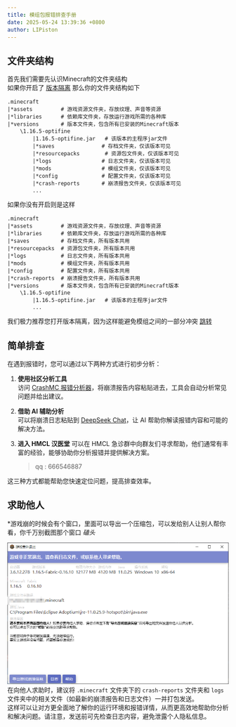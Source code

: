 ```yaml
---
title: 模组包报错排查手册
date: 2025-05-24 13:39:36 +0800
author: LIPiston
---
```


## 文件夹结构

首先我们需要先认识Minecraft的文件夹结构  
如果你开启了 [版本隔离](launcher/global-version-isolation.html) 那么你的文件夹结构如下  
```text
.minecraft
|*assets         # 游戏资源文件夹，存放纹理、声音等资源
|*libraries      # 依赖库文件夹，存放运行游戏所需的各种库
|*versions       # 版本文件夹，包含所有已安装的Minecraft版本
    \1.16.5-optifine
        |1.16.5-optifine.jar   # 该版本的主程序jar文件
        |*saves               # 存档文件夹，仅该版本可见
        |*resourcepacks        # 资源包文件夹，仅该版本可见
        |*logs                # 日志文件夹，仅该版本可见
        |*mods                # 模组文件夹，仅该版本可见
        |*config              # 配置文件夹，仅该版本可见
        |*crash-reports       # 崩溃报告文件夹，仅该版本可见
        ...
```

如果你没有开启则是这样  
```text
.minecraft
|*assets         # 游戏资源文件夹，存放纹理、声音等资源
|*libraries      # 依赖库文件夹，存放运行游戏所需的各种库
|*saves          # 存档文件夹，所有版本共用
|*resourcepacks  # 资源包文件夹，所有版本共用
|*logs           # 日志文件夹，所有版本共用
|*mods           # 模组文件夹，所有版本共用
|*config         # 配置文件夹，所有版本共用
|*crash-reports  # 崩溃报告文件夹，所有版本共用
|*versions       # 版本文件夹，包含所有已安装的Minecraft版本
    \1.16.5-optifine
        |1.16.5-optifine.jar   # 该版本的主程序jar文件
        ...
```

我们极力推荐您打开版本隔离，因为这样能避免模组之间的一部分冲突 [跳转][~/launcher/isolation]

## 简单排查

在遇到报错时，您可以通过以下两种方式进行初步分析：

1. **使用社区分析工具**  
    访问 [CrashMC 报错分析器](https://www.crashmc.com/analyzer)，将崩溃报告内容粘贴进去，工具会自动分析常见问题并给出建议。

2. **借助 AI 辅助分析**  
    可以将崩溃日志粘贴到 [DeepSeek Chat](https://chat.deepseek.com/)，让 AI 帮助你解读报错内容和可能的解决方法。

3. **进入 HMCL 汉医堂**
    可以在 HMCL 急诊群中向群友们寻求帮助，他们通常有丰富的经验，能够协助你分析报错并提供解决方案。  

    > qq : 666546887

这三种方式都能帮助您快速定位问题，提高排查效率。 

## 求助他人

*游戏崩的时候会有个窗口，里面可以导出一个压缩包，可以发给别人让别人帮你看，你千万别截图那个窗口 *磕头*

![报错示例截图][~/assets/error-handbook/image]
在向他人求助时，建议将 `.minecraft` 文件夹下的 `crash-reports` 文件夹和 `logs` 文件夹中的相关文件（如最新的崩溃报告和日志文件）一并打包发送。  
这样可以让对方更全面地了解你的运行环境和报错详情，从而更高效地帮助你分析和解决问题。请注意，发送前可先检查日志内容，避免泄露个人隐私信息。

<!--{% comment %}-->
[~/launcher/isolation]: /_launcher/isolation.md
[~/assets/error-handbook/image]: /assets/img/docs/error-handbook/image.png
<!--{% endcomment %}--{{ '>' }}
[~/launcher/isolation]: {% link _launcher/isolation.md %}
[~/assets/error-handbook/image]: {% link /assets/img/docs/error-handbook/image.png %}
<!---->
